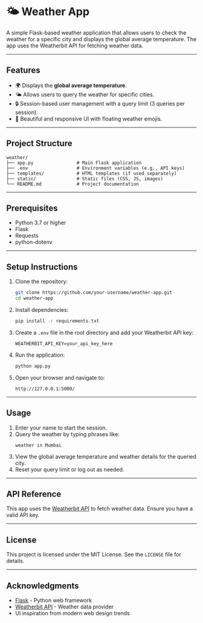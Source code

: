 # 🌤️ Weather App

A simple Flask-based weather application that allows users to check the weather for a specific city and displays the global average temperature. The app uses the Weatherbit API for fetching weather data.

---

## Features

- 🌍 Displays the **global average temperature**.
- 🌤️ Allows users to query the weather for specific cities.
- 🔒 Session-based user management with a query limit (3 queries per session).
- 🎨 Beautiful and responsive UI with floating weather emojis.

---

## Project Structure

```
weather/
├── app.py                # Main Flask application
├── .env                  # Environment variables (e.g., API keys)
├── templates/            # HTML templates (if used separately)
├── static/               # Static files (CSS, JS, images)
└── README.md             # Project documentation
```

---

## Prerequisites

- Python 3.7 or higher
- Flask
- Requests
- python-dotenv

---

## Setup Instructions

1. Clone the repository:
   ```bash
   git clone https://github.com/your-username/weather-app.git
   cd weather-app
   ```

2. Install dependencies:
   ```bash
   pip install -r requirements.txt
   ```

3. Create a `.env` file in the root directory and add your Weatherbit API key:
   ```
   WEATHERBIT_API_KEY=your_api_key_here
   ```

4. Run the application:
   ```bash
   python app.py
   ```

5. Open your browser and navigate to:
   ```
   http://127.0.0.1:5000/
   ```

---

## Usage

1. Enter your name to start the session.
2. Query the weather by typing phrases like:
   ```
   weather in Mumbai
   ```
3. View the global average temperature and weather details for the queried city.
4. Reset your query limit or log out as needed.

---
## API Reference

This app uses the [Weatherbit API](https://www.weatherbit.io/) to fetch weather data. Ensure you have a valid API key.

---

## License

This project is licensed under the MIT License. See the `LICENSE` file for details.

---

## Acknowledgments

- [Flask](https://flask.palletsprojects.com/) - Python web framework
- [Weatherbit API](https://www.weatherbit.io/) - Weather data provider
- UI inspiration from modern web design trends
